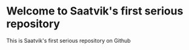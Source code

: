 # Welcome to Saatvik's first serious repository

This is Saatvik's first serious repository on Github